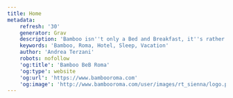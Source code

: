 ```yaml
---
title: Home
metadata:
    refresh: '30'
    generator: Grav
    description: 'Bamboo isn''t only a Bed and Breakfast, it''s rather a lifestyle. Bamboo is a clean luxury place at green prices. Bamboo is "green"  like our avatar Puck, and it is located in the centre of the Eternal City Rome.'
    keywords: 'Bamboo, Roma, Hotel, Sleep, Vacation'
    author: 'Andrea Terzani'
    robots: nofollow
    'og:title': 'Bamboo BeB Roma'
    'og:type': website
    'og:url': 'https://www.bambooroma.com'
    'og:image': 'http://www.bambooroma.com/user/images/rt_sienna/logo.png?5a6c3c80'
---
```


